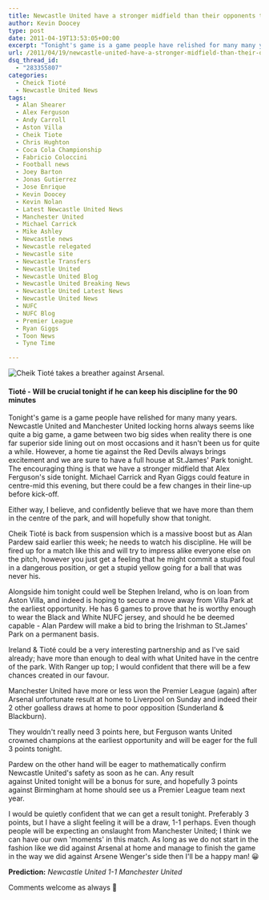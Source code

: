 ```yaml
---
title: Newcastle United have a stronger midfield than their opponents tonight
author: Kevin Doocey
type: post
date: 2011-04-19T13:53:05+00:00
excerpt: "Tonight's game is a game people have relished for many many years. Newcastle United and Manchester United locking horns always.."
url: /2011/04/19/newcastle-united-have-a-stronger-midfield-than-their-opponents-tonight/
dsq_thread_id:
  - "283355807"
categories:
  - Cheick Tioté
  - Newcastle United News
tags:
  - Alan Shearer
  - Alex Ferguson
  - Andy Carroll
  - Aston Villa
  - Cheik Tiote
  - Chris Hughton
  - Coca Cola Championship
  - Fabricio Coloccini
  - Football news
  - Joey Barton
  - Jonas Gutierrez
  - Jose Enrique
  - Kevin Doocey
  - Kevin Nolan
  - Latest Newcastle United News
  - Manchester United
  - Michael Carrick
  - Mike Ashley
  - Newcastle news
  - Newcastle relegated
  - Newcastle site
  - Newcastle Transfers
  - Newcastle United
  - Newcastle United Blog
  - Newcastle United Breaking News
  - Newcastle United Latest News
  - Newcastle United News
  - NUFC
  - NUFC Blog
  - Premier League
  - Ryan Giggs
  - Toon News
  - Tyne Time

---
```

![Cheik Tioté takes a breather against Arsenal.](http://www.tynetime.com/wp-content/uploads/2011/02/Cheik_Tioté.jpg "Cheik Tioté - Newcastle")

#### Tioté - Will be crucial tonight if he can keep his discipline for the 90 minutes

Tonight's game is a game people have relished for many many years. Newcastle United and Manchester United locking horns always seems like quite a big game, a game between two big sides when reality there is one far superior side lining out on most occasions and it hasn't been us for quite a while. However, a home tie against the Red Devils always brings excitement and we are sure to have  a full house at St.James' Park tonight. The encouraging thing is that we have a stronger midfield that Alex Ferguson's side tonight. Michael Carrick and Ryan Giggs could feature in centre-mid this evening, but there could be a few changes in their line-up before kick-off.

Either way, I believe, and confidently believe that we have more than them in the centre of the park, and will hopefully show that tonight.

Cheik Tioté is back from suspension which is a massive boost but as Alan Pardew said earlier this week; he needs to watch his discipline. He will be fired up for a match like this and will try to impress alike everyone else on the pitch, however you just get a feeling that he might commit a stupid foul in a dangerous position, or get a stupid yellow going for a ball that was never his.

Alongside him tonight could well be Stephen Ireland, who is on loan from Aston Villa, and indeed is hoping to secure a move away from Villa Park at the earliest opportunity. He has 6 games to prove that he is worthy enough to wear the Black and White NUFC jersey, and should he be deemed capable - Alan Pardew will make a bid to bring the Irishman to St.James' Park on a permanent basis.

Ireland & Tioté could be a very interesting partnership and as I've said already; have more than enough to deal with what United have in the centre of the park. With Ranger up top; I would confident that there will be a few chances created in our favour.

Manchester United have more or less won the Premier League (again) after Arsenal unfortunate result at home to Liverpool on Sunday and indeed their 2 other goalless draws at home to poor opposition (Sunderland & Blackburn).

They wouldn't really need 3 points here, but Ferguson wants United crowned champions at the earliest opportunity and will be eager for the full 3 points tonight.

Pardew on the other hand will be eager to mathematically confirm Newcastle United's safety as soon as he can. Any result against United tonight will be a bonus for sure, and hopefully 3 points against Birmingham at home should see us a Premier League team next year.

I would be quietly confident that we can get a result tonight. Preferably 3 points, but I have a slight feeling it will be a draw, 1-1 perhaps. Even though people will be expecting an onslaught from Manchester United; I think we can have our own 'moments' in this match. As long as we do not start in the fashion like we did against Arsenal at home and manage to finish the game in the way we did against Arsene Wenger's side then I'll be a happy man! 😀

**Prediction:** _Newcastle United 1-1 Manchester United_

Comments welcome as always 🙂

&nbsp;
